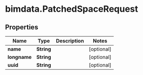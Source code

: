 # bimdata.PatchedSpaceRequest

## Properties

Name | Type | Description | Notes
------------ | ------------- | ------------- | -------------
**name** | **String** |  | [optional] 
**longname** | **String** |  | [optional] 
**uuid** | **String** |  | [optional] 


